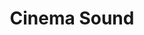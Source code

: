 ---
layout: course
title: Cinema Sound
educator: Mark Edward Lewis
image: /assets/images/courses/cinema-sound.jpg
course_url: https://www.mzed.com/courses/cinema-sound
description: Comprehensive audio course covering recording, dialogue, sound effects, foley, ADR, mixing, and troubleshooting for filmmakers.
lessons: 79
runtime: 86h 28m
position: 55
topics: audio, filmmaking
show_stats: true
show_pricing: true
--- 
